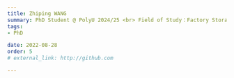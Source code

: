 ```yaml
---
title: Zhiping WANG
summary: PhD Student @ PolyU 2024/25 <br> Field of Study：Factory Storage System <br> B.S. (Taiyuan University of Technology) <br> M.Sc. (PolyU)
tags:
- PhD

date: 2022-08-28
order: 5
# external_link: http://github.com

---
```

